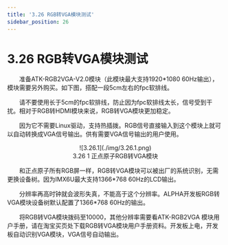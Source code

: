 ```yaml
---
title: '3.26 RGB转VGA模块测试'
sidebar_position: 26
---
```


# 3.26 RGB转VGA模块测试

&emsp;&emsp;准备ATK-RGB2VGA-V2.0模块（此模块最大支持1920*1080 60Hz输出），模块需要另外购买。如下图，搭配一段5cm左右的fpc软排线。

&emsp;&emsp;请不要使用长于5cm的fpc软排线，防止因为fpc软排线太长，信号受到干扰。相对于RGB转HDMI模块来说，RGB转VGA模块更加稳定。

&emsp;&emsp;因为它不需要Linux驱动，支持热插拨。RGB信号直接输入到这个模块上就可以自动转换成VGA信号输出。供有需要VGA信号输出的用户使用。

<center>
![3.26.1](./img/3.26.1.png)<br />
3.26 1 正点原子RGB转VGA模块
</center>

&emsp;&emsp;和正点原子所有RGB屏一样，RGB转VGA模块可以被出厂的系统识别，无需更换设备树。因为IMX6U最大支持1366*768 60Hz的LCD输出。

&emsp;&emsp;分辨率再高时钟就会波形失真，不能高于这个分辨率。ALPHA开发板RGB转VGA模块设备树默认配置了1366*768 60Hz的输出。

&emsp;&emsp;将RGB转VGA模块拨码至10000，其他分辨率需要看ATK-RGB2VGA 模块用户手册，请在淘宝买页处下载RGB转VGA模块用户手册资料。开发板上电，开发板自动识别VGA模块，VGA信号自动输出。




